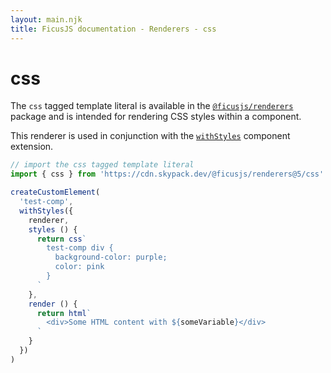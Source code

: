 ```yaml
---
layout: main.njk
title: FicusJS documentation - Renderers - css
---
```

# css

The `css` tagged template literal is available in the [`@ficusjs/renderers`](https://www.npmjs.com/package/@ficusjs/renderers) package and is intended for rendering CSS styles within a component.

This renderer is used in conjunction with the [`withStyles`](/extending-components/with-styles/) component extension.

```js
// import the css tagged template literal
import { css } from 'https://cdn.skypack.dev/@ficusjs/renderers@5/css'

createCustomElement(
  'test-comp',
  withStyles({
    renderer,
    styles () {
      return css`
        test-comp div {
          background-color: purple;
          color: pink
        }
      `
    },
    render () {
      return html`
        <div>Some HTML content with ${someVariable}</div>
      `
    }
  })
)
```
